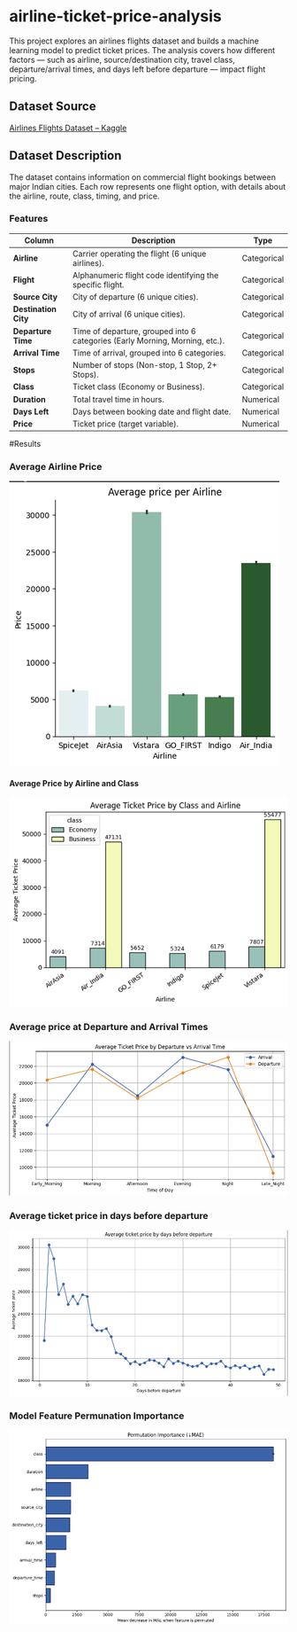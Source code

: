 # airline-ticket-price-analysis

This project explores an airlines flights dataset and builds a machine learning model to predict ticket prices. The analysis covers how different factors — such as airline, source/destination city, travel class, departure/arrival times, and days left before departure — impact flight pricing.  

## Dataset Source  
[Airlines Flights Dataset – Kaggle]([https://www.kaggle.com/](https://www.kaggle.com/datasets/rohitgrewal/airlines-flights-data))  

## Dataset Description  

The dataset contains information on commercial flight bookings between major Indian cities. Each row represents one flight option, with details about the airline, route, class, timing, and price.  

### Features  

| Column            | Description                                                                 | Type        |
|-------------------|-----------------------------------------------------------------------------|-------------|
| **Airline**       | Carrier operating the flight (6 unique airlines).                           | Categorical |
| **Flight**        | Alphanumeric flight code identifying the specific flight.                   | Categorical |
| **Source City**   | City of departure (6 unique cities).                                        | Categorical |
| **Destination City** | City of arrival (6 unique cities).                                       | Categorical |
| **Departure Time**| Time of departure, grouped into 6 categories (Early Morning, Morning, etc.).| Categorical |
| **Arrival Time**  | Time of arrival, grouped into 6 categories.                                 | Categorical |
| **Stops**         | Number of stops (Non-stop, 1 Stop, 2+ Stops).                               | Categorical |
| **Class**         | Ticket class (Economy or Business).                                         | Categorical |
| **Duration**      | Total travel time in hours.                                                 | Numerical   |
| **Days Left**     | Days between booking date and flight date.                                  | Numerical   |
| **Price**         | Ticket price (target variable).                                             | Numerical   |




#Results
### Average Airline Price
![Average Airline Price](figs/Average_airline_price.png)

#### Average Price by Airline and Class
![Average Price](figs/Average_ticket_price_class.png)

### Average price at Departure and Arrival Times
![Arrival & Departure price](figs/Dep_vs_Arr_price.png)

### Average ticket price in days before departure
![Price Before Departure](figs/Average_price_before_departure.png)

### Model Feature Permunation Importance
![Feature Permutation](figs/Feature_importance.png)




